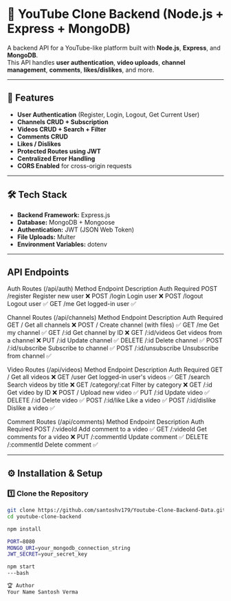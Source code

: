 # 🎥 YouTube Clone Backend (Node.js + Express + MongoDB)

A backend API for a YouTube-like platform built with **Node.js**, **Express**, and **MongoDB**.  
This API handles **user authentication**, **video uploads**, **channel management**, **comments**, **likes/dislikes**, and more.

---

## 🚀 Features

- **User Authentication** (Register, Login, Logout, Get Current User)
- **Channels CRUD + Subscription**
- **Videos CRUD + Search + Filter**
- **Comments CRUD**
- **Likes / Dislikes**
- **Protected Routes using JWT**
- **Centralized Error Handling**
- **CORS Enabled** for cross-origin requests

---

## 🛠 Tech Stack

- **Backend Framework:** Express.js
- **Database:** MongoDB + Mongoose
- **Authentication:** JWT (JSON Web Token)
- **File Uploads:** Multer
- **Environment Variables:** dotenv

---

## API Endpoints
Auth Routes (/api/auth)
Method	Endpoint	Description	Auth Required
POST	/register	Register new user	❌
POST	/login	Login user	❌
POST	/logout	Logout user	✅
GET	/me	Get logged-in user	✅

Channel Routes (/api/channels)
Method	Endpoint	Description	Auth Required
GET	/	Get all channels	❌
POST	/	Create channel (with files)	✅
GET	/me	Get my channel	✅
GET	/:id	Get channel by ID	❌
GET	/:id/videos	Get videos from a channel	❌
PUT	/:id	Update channel	✅
DELETE	/:id	Delete channel	✅
POST	/:id/subscribe	Subscribe to channel	✅
POST	/:id/unsubscribe	Unsubscribe from channel	✅

Video Routes (/api/videos)
Method	Endpoint	Description	Auth Required
GET	/	Get all videos	❌
GET	/user	Get logged-in user's videos	✅
GET	/search	Search videos by title	❌
GET	/category/:cat	Filter by category	❌
GET	/:id	Get video by ID	❌
POST	/	Upload new video	✅
PUT	/:id	Update video	✅
DELETE	/:id	Delete video	✅
POST	/:id/like	Like a video	✅
POST	/:id/dislike	Dislike a video	✅

Comment Routes (/api/comments)
Method	Endpoint	Description	Auth Required
POST	/:videoId	Add comment to a video	✅
GET	/:videoId	Get comments for a video	❌
PUT	/:commentId	Update comment	✅
DELETE	/:commentId	Delete comment	✅


---

## ⚙️ Installation & Setup

### 1️⃣ Clone the Repository
```bash
git clone https://github.com/santoshv179/Youtube-Clone-Backend-Data.git
cd youtube-clone-backend

npm install

PORT=8080
MONGO_URI=your_mongodb_connection_string
JWT_SECRET=your_secret_key

npm start
---bash

🏆 Author
Your Name Santosh Verma